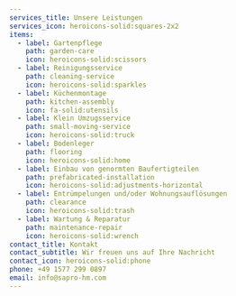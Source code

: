 ```yaml
---
services_title: Unsere Leistungen
services_icon: heroicons-solid:squares-2x2
items:
  - label: Gartenpflege
    path: garden-care
    icon: heroicons-solid:scissors
  - label: Reinigungsservice
    path: cleaning-service
    icon: heroicons-solid:sparkles
  - label: Küchenmontage
    path: kitchen-assembly
    icon: fa-solid:utensils
  - label: Klein Umzugsservice
    path: small-moving-service
    icon: heroicons-solid:truck
  - label: Bodenleger
    path: flooring
    icon: heroicons-solid:home
  - label: Einbau von genormten Baufertigteilen
    path: prefabricated-installation
    icon: heroicons-solid:adjustments-horizontal
  - label: Entrümpelungen und/oder Wohnungsauflösungen
    path: clearance
    icon: heroicons-solid:trash
  - label: Wartung & Reparatur
    path: maintenance-repair
    icon: heroicons-solid:wrench
contact_title: Kontakt
contact_subtitle: Wir freuen uns auf Ihre Nachricht
contact_icon: heroicons-solid:phone
phone: +49 1577 299 0897
email: info@sapro-hm.com
---
```

